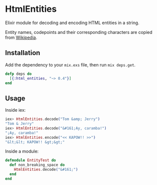 HtmlEntities
============

Elixir module for decoding and encoding HTML entities in a string.

Entity names, codepoints and their corresponding characters are copied from
[Wikipedia](https://en.wikipedia.org/wiki/List_of_XML_and_HTML_character_entity_references).

## Installation

Add the dependency to your `mix.exs` file, then run `mix deps.get`.

```elixir
defp deps do
  [{:html_entities, "~> 0.4"}]
end
```

## Usage

Inside iex:

```elixir
iex> HtmlEntities.decode("Tom &amp; Jerry")
"Tom & Jerry"
iex> HtmlEntities.decode("&#161;Ay, caramba!")
"¡Ay, caramba!"
iex> HtmlEntities.encode("<< KAPOW!! >>")
"&lt;&lt; KAPOW!! &gt;&gt;"
```

Inside a module:

```elixir
defmodule EntityTest do
  def non_breaking_space do
    HtmlEntities.decode("&#161;")
  end
end
```
